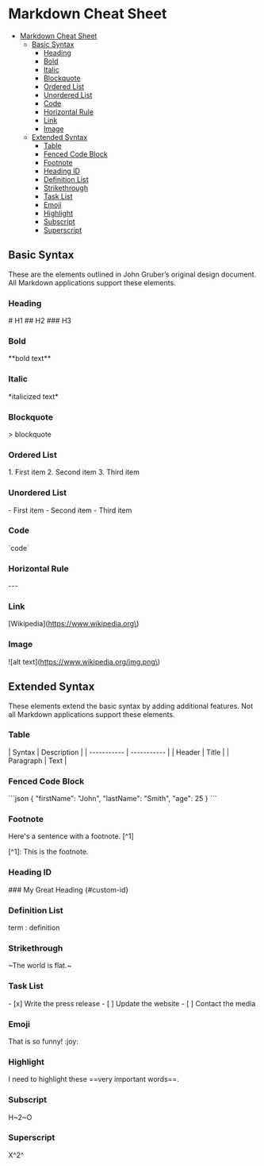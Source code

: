 
# Markdown Cheat Sheet

<!--toc:start-->
- [Markdown Cheat Sheet](#markdown-cheat-sheet)
  - [Basic Syntax](#basic-syntax)
    - [Heading](#heading)
    - [Bold](#bold)
    - [Italic](#italic)
    - [Blockquote](#blockquote)
    - [Ordered List](#ordered-list)
    - [Unordered List](#unordered-list)
    - [Code](#code)
    - [Horizontal Rule](#horizontal-rule)
    - [Link](#link)
    - [Image](#image)
  - [Extended Syntax](#extended-syntax)
    - [Table](#table)
    - [Fenced Code Block](#fenced-code-block)
    - [Footnote](#footnote)
    - [Heading ID](#heading-id)
    - [Definition List](#definition-list)
    - [Strikethrough](#strikethrough)
    - [Task List](#task-list)
    - [Emoji](#emoji)
    - [Highlight](#highlight)
    - [Subscript](#subscript)
    - [Superscript](#superscript)
<!--toc:end-->

## Basic Syntax

These are the elements outlined in John Gruber’s original design document. All Markdown applications support these elements.

### Heading

\# H1
\#\# H2
\#\#\# H3

### Bold

\*\*bold text\*\*

### Italic

\*italicized text\*

### Blockquote

\> blockquote

### Ordered List

1\. First item
2\. Second item
3\. Third item

### Unordered List

\- First item
\- Second item
\- Third item

### Code

\`code\`

### Horizontal Rule

\-\-\-

### Link

\[Wikipedia\]\(https://www.wikipedia.org\)

### Image

\!\[alt text\]\(https://www.wikipedia.org/img.png\)

## Extended Syntax

These elements extend the basic syntax by adding additional features. Not all Markdown applications support these elements.

### Table

\| Syntax \| Description \|
\| \-\-\-\-\-\-\-\-\-\-\- \| \-\-\-\-\-\-\-\-\-\-\- \|
\| Header \| Title \|
\| Paragraph \| Text \|

### Fenced Code Block

\`\`\`json
{
  "firstName": "John",
  "lastName": "Smith",
  "age": 25
}
\`\`\`

### Footnote

Here's a sentence with a footnote. \[\^1\]

\[\^1\]: This is the footnote.

### Heading ID

\#\#\# My Great Heading \{\#custom-id\}

### Definition List

term
\: definition

### Strikethrough

\~The world is flat.\~

### Task List

\- \[x\] Write the press release
\- \[ \] Update the website
\- \[ \] Contact the media

### Emoji

That is so funny! \:joy\:

### Highlight

I need to highlight these ==very important words==.

### Subscript

H\~2\~O

### Superscript

X\^2\^
